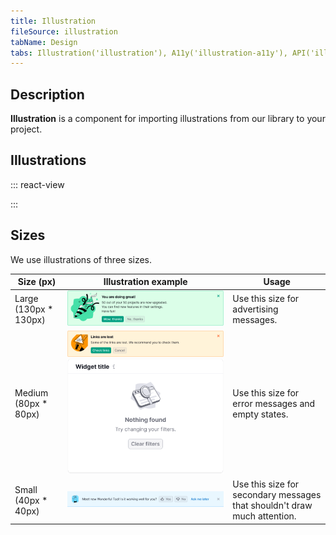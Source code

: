 ```yaml
---
title: Illustration
fileSource: illustration
tabName: Design
tabs: Illustration('illustration'), A11y('illustration-a11y'), API('illustration-api'), Example('illustration-code'), Changelog('illustration-changelog')
---
```


## Description

**Illustration** is a component for importing illustrations from our library to your project.

## Illustrations

::: react-view

<script lang="tsx">
import React from 'react';
import Components from './illustrations-view';
import dataIllustrations from './illustrations-list';

import icons from '@illustrations';
const App = () => <Components illustrations={icons} json={dataIllustrations} />;
</script>

:::

## Sizes

We use illustrations of three sizes.

| Size (px)  | Illustration example         | Usage                           |
| ---------- | ---------------------------- | ------------------------------- |
| Large (130px * 130px) | ![](static/large-size.png)    | Use this size for advertising messages.    |
| Medium (80px * 80px)  | ![](static/medium-size.png) ![example of a medium illustration](static/medium-size2.png) | Use this size for error messages and empty states.     |
| Small (40px * 40px)   | ![](static/small-size.png)    | Use this size for secondary messages that shouldn't draw much attention. |


